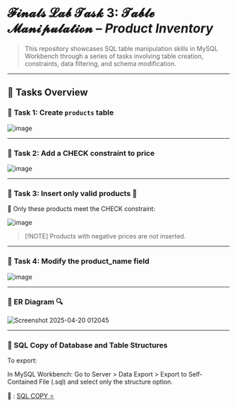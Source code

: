 # **𝓕𝓲𝓷𝓪𝓵𝓼 𝓛𝓪𝓫 𝓣𝓪𝓼𝓴 3: 𝓣𝓪𝓫𝓵𝓮 𝓜𝓪𝓷𝓲𝓹𝓾𝓵𝓪𝓽𝓲𝓸𝓷** – *Product Inventory*

> This repository showcases SQL table manipulation skills in MySQL Workbench through a series of tasks involving table creation, constraints, data filtering, and schema modification. 

---

## 🧩 Tasks Overview

### 🔹 **Task 1:** Create `products` table
![image](https://github.com/user-attachments/assets/520a2884-e6a0-4a48-842c-a65670dde514)

---
### 🔹 **Task 2:** Add a CHECK constraint to price
![image](https://github.com/user-attachments/assets/75767558-8697-4744-8968-003a3d02ad18)

---
### 🔹 **Task 3:** Insert only valid products 🛒
📌 Only these products meet the CHECK constraint:

![image](https://github.com/user-attachments/assets/748e00e1-971d-47f4-a80b-e0a3c0342cf2)

> [!NOTE] Products with negative prices are not inserted.
---
### 🔹 **Task 4:** Modify the product_name field
![image](https://github.com/user-attachments/assets/0af3608d-4d6c-4cc5-b7d1-3d77714fcc3a)

---
### 🧠 ER Diagram 🔍
![Screenshot 2025-04-20 012045](https://github.com/user-attachments/assets/b251c5fe-cafb-49f1-b208-50b39b493545)

---
### 💾 SQL Copy of Database and Table Structures

To export:

In MySQL Workbench:
Go to Server > Data Export > Export to Self-Contained File (.sql) and select only the structure option.

📂 : [SQL COPY ⭐ ](https://github.com/aening/EDM-PROJECTS-Kate/blob/main/Finals%20Lab%20Task%203/Dump20250420%20(3).sql)








